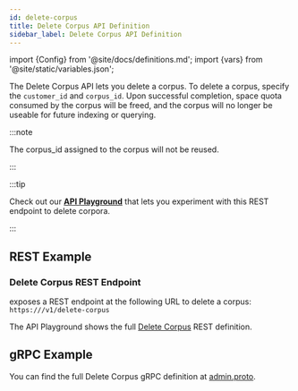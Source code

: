```yaml
---
id: delete-corpus
title: Delete Corpus API Definition
sidebar_label: Delete Corpus API Definition
---
```


import {Config} from '@site/docs/definitions.md';
import {vars} from '@site/static/variables.json';

The Delete Corpus API lets you delete a corpus. To delete a corpus, specify 
the `customer_id` and `corpus_id`. Upon successful completion, space quota 
consumed by the corpus will be freed, and the corpus will no longer be useable 
for future indexing or querying. 

:::note

The corpus_id assigned to the corpus will not be reused.

:::

:::tip

Check out our [**API Playground**](/docs/1.0/rest-api/delete-corpus) that lets you experiment with this REST endpoint 
to delete corpora.

:::

## REST Example

### Delete Corpus REST Endpoint

<Config v="names.product"/> exposes a REST endpoint at the following URL
to delete a corpus:
<code>https://<Config v="domains.rest.admin"/>/v1/delete-corpus</code>

The API Playground shows the full [Delete Corpus](/docs/1.0/rest-api/delete-corpus) REST definition.

## gRPC Example

You can find the full Delete Corpus gRPC definition at [admin.proto](https://github.com/vectara/protos/blob/main/admin.proto).
